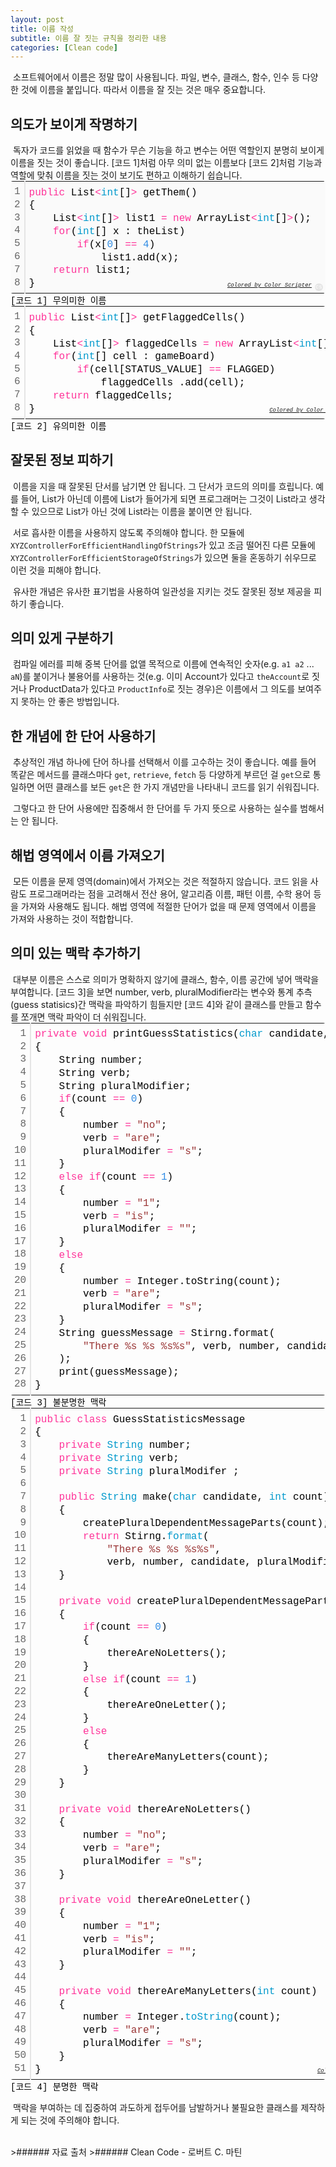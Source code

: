```yaml
---
layout: post
title: 이름 작성
subtitle: 이름 잘 짓는 규칙을 정리한 내용
categories: [Clean code]
---
```


&nbsp;소프트웨어에서 이름은 정말 많이 사용됩니다. 파일, 변수, 클래스, 함수, 인수 등 다양한 것에 이름을 붙입니다. 따라서 이름을 잘 짓는 것은 매우 중요합니다.

<h2 class="section-heading">의도가 보이게 작명하기</h2>
&nbsp;독자가 코드를 읽었을 때 함수가 무슨 기능을 하고 변수는 어떤 역할인지 분명히 보이게 이름을 짓는 것이 좋습니다. [코드 1]처럼 아무 의미 없는 이름보다 [코드 2]처럼 기능과 역할에 맞춰 이름을 짓는 것이 보기도 편하고 이해하기 쉽습니다.

<div class="colorscripter-code" style="color:#010101;font-family:Consolas, 'Liberation Mono', Menlo, Courier, monospace !important; position:relative !important;overflow:auto"><table class="colorscripter-code-table" style="margin:0;padding:0;border:none;background-color:#fafafa;border-radius:4px;" cellspacing="0" cellpadding="0"><tr><td style="padding:6px;border-right:2px solid #e5e5e5"><div style="margin:0;padding:0;word-break:normal;text-align:right;color:#666;font-family:Consolas, 'Liberation Mono', Menlo, Courier, monospace !important;line-height:130%"><div style="line-height:130%">1</div><div style="line-height:130%">2</div><div style="line-height:130%">3</div><div style="line-height:130%">4</div><div style="line-height:130%">5</div><div style="line-height:130%">6</div><div style="line-height:130%">7</div><div style="line-height:130%">8</div></div></td><td style="padding:6px 0;text-align:left"><div style="margin:0;padding:0;color:#010101;font-family:Consolas, 'Liberation Mono', Menlo, Courier, monospace !important;line-height:130%"><div style="padding:0 6px; white-space:pre; line-height:130%"><span style="color:#ff3399">public</span>&nbsp;List<span style="color:#039C43"></span><span style="color:#ff3399">&lt;</span><span style="color:#0099cc">int</span>[]<span style="color:#039C43"></span><span style="color:#ff3399">&gt;</span>&nbsp;getThem()</div><div style="padding:0 6px; white-space:pre; line-height:130%">{</div><div style="padding:0 6px; white-space:pre; line-height:130%">&nbsp;&nbsp;&nbsp;&nbsp;List<span style="color:#039C43"></span><span style="color:#ff3399">&lt;</span><span style="color:#0099cc">int</span>[]<span style="color:#039C43"></span><span style="color:#ff3399">&gt;</span>&nbsp;list1&nbsp;<span style="color:#039C43"></span><span style="color:#ff3399">=</span>&nbsp;<span style="color:#ff3399">new</span>&nbsp;ArrayList<span style="color:#039C43"></span><span style="color:#ff3399">&lt;</span><span style="color:#0099cc">int</span>[]<span style="color:#039C43"></span><span style="color:#ff3399">&gt;</span>();</div><div style="padding:0 6px; white-space:pre; line-height:130%">&nbsp;&nbsp;&nbsp;&nbsp;<span style="color:#ff3399">for</span>(<span style="color:#0099cc">int</span>[]&nbsp;x&nbsp;:&nbsp;theList)</div><div style="padding:0 6px; white-space:pre; line-height:130%">&nbsp;&nbsp;&nbsp;&nbsp;&nbsp;&nbsp;&nbsp;&nbsp;<span style="color:#ff3399">if</span>(x[<span style="color:#308ce5">0</span>]&nbsp;<span style="color:#039C43"></span><span style="color:#ff3399">=</span><span style="color:#039C43"></span><span style="color:#ff3399">=</span>&nbsp;<span style="color:#308ce5">4</span>)&nbsp;</div><div style="padding:0 6px; white-space:pre; line-height:130%">&nbsp;&nbsp;&nbsp;&nbsp;&nbsp;&nbsp;&nbsp;&nbsp;&nbsp;&nbsp;&nbsp;&nbsp;list1.add(x);</div><div style="padding:0 6px; white-space:pre; line-height:130%">&nbsp;&nbsp;&nbsp;&nbsp;<span style="color:#ff3399">return</span>&nbsp;list1;</div><div style="padding:0 6px; white-space:pre; line-height:130%">}</div></div><div style="text-align:right;margin-top:-13px;margin-right:5px;font-size:9px;font-style:italic"><a href="http://colorscripter.com/info#e" target="_blank" style="color:#e5e5e5text-decoration:none">Colored by Color Scripter</a></div></td><td style="vertical-align:bottom;padding:0 2px 4px 0"><a href="http://colorscripter.com/info#e" target="_blank" style="text-decoration:none;color:white"><span style="font-size:9px;word-break:normal;background-color:#e5e5e5;color:white;border-radius:10px;padding:1px">cs</span></a></td></tr></table><span class="caption text-muted">[코드 1] 무의미한 이름</span></div>

<div class="colorscripter-code" style="color:#010101;font-family:Consolas, 'Liberation Mono', Menlo, Courier, monospace !important; position:relative !important;overflow:auto"><table class="colorscripter-code-table" style="margin:0;padding:0;border:none;border-radius:4px;" cellspacing="0" cellpadding="0"><tr><td style="padding:6px;border-right:2px solid #e5e5e5"><div style="margin:0;padding:0;word-break:normal;text-align:right;color:#666;font-family:Consolas, 'Liberation Mono', Menlo, Courier, monospace !important;line-height:130%"><div style="line-height:130%">1</div><div style="line-height:130%">2</div><div style="line-height:130%">3</div><div style="line-height:130%">4</div><div style="line-height:130%">5</div><div style="line-height:130%">6</div><div style="line-height:130%">7</div><div style="line-height:130%">8</div></div></td><td style="padding:6px 0;text-align:left"><div style="margin:0;padding:0;color:#010101;font-family:Consolas, 'Liberation Mono', Menlo, Courier, monospace !important;line-height:130%"><div style="padding:0 6px; white-space:pre; line-height:130%"><span style="color:#ff3399">public</span>&nbsp;List<span style="color:#039C43"></span><span style="color:#ff3399">&lt;</span><span style="color:#0099cc">int</span>[]<span style="color:#039C43"></span><span style="color:#ff3399">&gt;</span>&nbsp;getFlaggedCells()</div><div style="padding:0 6px; white-space:pre; line-height:130%">{</div><div style="padding:0 6px; white-space:pre; line-height:130%">&nbsp;&nbsp;&nbsp;&nbsp;List<span style="color:#039C43"></span><span style="color:#ff3399">&lt;</span><span style="color:#0099cc">int</span>[]<span style="color:#039C43"></span><span style="color:#ff3399">&gt;</span>&nbsp;flaggedCells&nbsp;<span style="color:#039C43"></span><span style="color:#ff3399">=</span>&nbsp;<span style="color:#ff3399">new</span>&nbsp;ArrayList<span style="color:#039C43"></span><span style="color:#ff3399">&lt;</span><span style="color:#0099cc">int</span>[]<span style="color:#039C43"></span><span style="color:#ff3399">&gt;</span>();</div><div style="padding:0 6px; white-space:pre; line-height:130%">&nbsp;&nbsp;&nbsp;&nbsp;<span style="color:#ff3399">for</span>(<span style="color:#0099cc">int</span>[]&nbsp;cell&nbsp;:&nbsp;gameBoard)</div><div style="padding:0 6px; white-space:pre; line-height:130%">&nbsp;&nbsp;&nbsp;&nbsp;&nbsp;&nbsp;&nbsp;&nbsp;<span style="color:#ff3399">if</span>(cell[STATUS_VALUE]&nbsp;<span style="color:#039C43"></span><span style="color:#ff3399">=</span><span style="color:#039C43"></span><span style="color:#ff3399">=</span>&nbsp;FLAGGED)&nbsp;</div><div style="padding:0 6px; white-space:pre; line-height:130%">&nbsp;&nbsp;&nbsp;&nbsp;&nbsp;&nbsp;&nbsp;&nbsp;&nbsp;&nbsp;&nbsp;&nbsp;flaggedCells&nbsp;.add(cell);</div><div style="padding:0 6px; white-space:pre; line-height:130%">&nbsp;&nbsp;&nbsp;&nbsp;<span style="color:#ff3399">return</span>&nbsp;flaggedCells;</div><div style="padding:0 6px; white-space:pre; line-height:130%">}</div></div><div style="text-align:right;margin-top:-13px;margin-right:5px;font-size:9px;font-style:italic"><a href="http://colorscripter.com/info#e" target="_blank" style="color:#e5e5e5text-decoration:none">Colored by Color Scripter</a></div></td><td style="vertical-align:bottom;padding:0 2px 4px 0"><a href="http://colorscripter.com/info#e" target="_blank" style="text-decoration:none;color:white"><span style="font-size:9px;word-break:normal;background-color:#e5e5e5;color:white;border-radius:10px;padding:1px">cs</span></a></td></tr></table><span class="caption text-muted">[코드 2] 유의미한 이름</span></div>

<h2 class="section-heading">잘못된 정보 피하기</h2>
&nbsp;이름을 지을 때 잘못된 단서를 남기면 안 됩니다. 그 단서가 코드의 의미를 흐립니다. 예를 들어, List가 아닌데 이름에 List가 들어가게 되면 프로그래머는 그것이 List라고 생각할 수 있으므로 List가 아닌 것에 List라는 이름을 붙이면 안 됩니다.

&nbsp;서로 흡사한 이름을 사용하지 않도록 주의해야 합니다. 한 모듈에 <code>XYZControllerForEfficientHandlingOfStrings</code>가 있고 조금 떨어진 다른 모듈에 <code>XYZControllerForEfficientStorageOfStrings</code>가 있으면 둘을 혼동하기 쉬우므로 이런 것을 피해야 합니다.

&nbsp;유사한 개념은 유사한 표기법을 사용하여 일관성을 지키는 것도 잘못된 정보 제공을 피하기 좋습니다.

<h2 class="section-heading">의미 있게 구분하기</h2>
&nbsp;컴파일 에러를 피해 중복 단어를 없앨 목적으로 이름에 연속적인 숫자(e.g. <code>a1 a2</code> ... <code>aN</code>)를 붙이거나 불용어를 사용하는 것(e.g. 이미 Account가 있다고 <code>theAccount</code>로 짓거나 ProductData가 있다고 <code>ProductInfo</code>로 짓는 경우)은 이름에서 그 의도를 보여주지 못하는 안 좋은 방법입니다.

<h2 class="section-heading">한 개념에 한 단어 사용하기</h2>
&nbsp;추상적인 개념 하나에 단어 하나를 선택해서 이를 고수하는 것이 좋습니다. 예를 들어 똑같은 메서드를 클래스마다 <code>get</code>, <code>retrieve</code>, <code>fetch</code> 등 다양하게 부르던 걸 <code>get</code>으로 통일하면 어떤 클래스를 보든 <code>get</code>은 한 가지 개념만을 나타내니 코드를 읽기 쉬워집니다.

&nbsp;그렇다고 한 단어 사용에만 집중해서 한 단어를 두 가지 뜻으로 사용하는 실수를 범해서는 안 됩니다.

<h2 class="section-heading">해법 영역에서 이름 가져오기</h2>
&nbsp;모든 이름을 문제 영역(domain)에서 가져오는 것은 적절하지 않습니다. 코드 읽을 사람도 프로그래머라는 점을 고려해서 전산 용어, 알고리즘 이름, 패턴 이름, 수학 용어 등을 가져와 사용해도 됩니다. 해법 영역에 적절한 단어가 없을 때 문제 영역에서 이름을 가져와 사용하는 것이 적합합니다.

<h2 class="section-heading">의미 있는 맥락 추가하기</h2>
&nbsp;대부분 이름은 스스로 의미가 명확하지 않기에 클래스, 함수, 이름 공간에 넣어 맥락을 부여합니다. [코드 3]을 보면 number, verb, pluralModifier라는 변수와 통계 추측(guess statisics)간 맥락을 파악하기 힘들지만 [코드 4]와 같이 클래스를 만들고 함수를 쪼개면 맥락 파악이 더 쉬워집니다.

<div class="colorscripter-code" style="color:#010101;font-family:Consolas, 'Liberation Mono', Menlo, Courier, monospace !important; position:relative !important;overflow:auto"><table class="colorscripter-code-table" style="margin:0;padding:0;border:none;border-radius:4px;" cellspacing="0" cellpadding="0"><tr><td style="padding:6px;border-right:2px solid #e5e5e5"><div style="margin:0;padding:0;word-break:normal;text-align:right;color:#666;font-family:Consolas, 'Liberation Mono', Menlo, Courier, monospace !important;line-height:130%"><div style="line-height:130%">1</div><div style="line-height:130%">2</div><div style="line-height:130%">3</div><div style="line-height:130%">4</div><div style="line-height:130%">5</div><div style="line-height:130%">6</div><div style="line-height:130%">7</div><div style="line-height:130%">8</div><div style="line-height:130%">9</div><div style="line-height:130%">10</div><div style="line-height:130%">11</div><div style="line-height:130%">12</div><div style="line-height:130%">13</div><div style="line-height:130%">14</div><div style="line-height:130%">15</div><div style="line-height:130%">16</div><div style="line-height:130%">17</div><div style="line-height:130%">18</div><div style="line-height:130%">19</div><div style="line-height:130%">20</div><div style="line-height:130%">21</div><div style="line-height:130%">22</div><div style="line-height:130%">23</div><div style="line-height:130%">24</div><div style="line-height:130%">25</div><div style="line-height:130%">26</div><div style="line-height:130%">27</div><div style="line-height:130%">28</div></div></td><td style="padding:6px 0;text-align:left"><div style="margin:0;padding:0;color:#010101;font-family:Consolas, 'Liberation Mono', Menlo, Courier, monospace !important;line-height:130%"><div style="padding:0 6px; white-space:pre; line-height:130%"><span style="color:#ff3399">private</span>&nbsp;<span style="color:#ff3399">void</span>&nbsp;printGuessStatistics(<span style="color:#0099cc">char</span>&nbsp;candidate,&nbsp;<span style="color:#0099cc">int</span>&nbsp;count)</div><div style="padding:0 6px; white-space:pre; line-height:130%">{</div><div style="padding:0 6px; white-space:pre; line-height:130%">&nbsp;&nbsp;&nbsp;&nbsp;String&nbsp;number;</div><div style="padding:0 6px; white-space:pre; line-height:130%">&nbsp;&nbsp;&nbsp;&nbsp;String&nbsp;verb;</div><div style="padding:0 6px; white-space:pre; line-height:130%">&nbsp;&nbsp;&nbsp;&nbsp;String&nbsp;pluralModifier;</div><div style="padding:0 6px; white-space:pre; line-height:130%">&nbsp;&nbsp;&nbsp;&nbsp;<span style="color:#ff3399">if</span>(count&nbsp;<span style="color:#039C43"></span><span style="color:#ff3399">=</span><span style="color:#039C43"></span><span style="color:#ff3399">=</span>&nbsp;<span style="color:#308ce5">0</span>)</div><div style="padding:0 6px; white-space:pre; line-height:130%">&nbsp;&nbsp;&nbsp;&nbsp;{</div><div style="padding:0 6px; white-space:pre; line-height:130%">&nbsp;&nbsp;&nbsp;&nbsp;&nbsp;&nbsp;&nbsp;&nbsp;number&nbsp;<span style="color:#039C43"></span><span style="color:#ff3399">=</span>&nbsp;<span style="color:#993333">"no"</span>;</div><div style="padding:0 6px; white-space:pre; line-height:130%">&nbsp;&nbsp;&nbsp;&nbsp;&nbsp;&nbsp;&nbsp;&nbsp;verb&nbsp;<span style="color:#039C43"></span><span style="color:#ff3399">=</span>&nbsp;<span style="color:#993333">"are"</span>;</div><div style="padding:0 6px; white-space:pre; line-height:130%">&nbsp;&nbsp;&nbsp;&nbsp;&nbsp;&nbsp;&nbsp;&nbsp;pluralModifer&nbsp;<span style="color:#039C43"></span><span style="color:#ff3399">=</span>&nbsp;<span style="color:#993333">"s"</span>;</div><div style="padding:0 6px; white-space:pre; line-height:130%">&nbsp;&nbsp;&nbsp;&nbsp;}</div><div style="padding:0 6px; white-space:pre; line-height:130%">&nbsp;&nbsp;&nbsp;&nbsp;<span style="color:#ff3399">else</span>&nbsp;<span style="color:#ff3399">if</span>(count&nbsp;<span style="color:#039C43"></span><span style="color:#ff3399">=</span><span style="color:#039C43"></span><span style="color:#ff3399">=</span>&nbsp;<span style="color:#308ce5">1</span>)</div><div style="padding:0 6px; white-space:pre; line-height:130%">&nbsp;&nbsp;&nbsp;&nbsp;{</div><div style="padding:0 6px; white-space:pre; line-height:130%">&nbsp;&nbsp;&nbsp;&nbsp;&nbsp;&nbsp;&nbsp;&nbsp;number&nbsp;<span style="color:#039C43"></span><span style="color:#ff3399">=</span>&nbsp;<span style="color:#993333">"1"</span>;</div><div style="padding:0 6px; white-space:pre; line-height:130%">&nbsp;&nbsp;&nbsp;&nbsp;&nbsp;&nbsp;&nbsp;&nbsp;verb&nbsp;<span style="color:#039C43"></span><span style="color:#ff3399">=</span>&nbsp;<span style="color:#993333">"is"</span>;</div><div style="padding:0 6px; white-space:pre; line-height:130%">&nbsp;&nbsp;&nbsp;&nbsp;&nbsp;&nbsp;&nbsp;&nbsp;pluralModifer&nbsp;<span style="color:#039C43"></span><span style="color:#ff3399">=</span>&nbsp;<span style="color:#993333">""</span>;</div><div style="padding:0 6px; white-space:pre; line-height:130%">&nbsp;&nbsp;&nbsp;&nbsp;}</div><div style="padding:0 6px; white-space:pre; line-height:130%">&nbsp;&nbsp;&nbsp;&nbsp;<span style="color:#ff3399">else</span></div><div style="padding:0 6px; white-space:pre; line-height:130%">&nbsp;&nbsp;&nbsp;&nbsp;{</div><div style="padding:0 6px; white-space:pre; line-height:130%">&nbsp;&nbsp;&nbsp;&nbsp;&nbsp;&nbsp;&nbsp;&nbsp;number&nbsp;<span style="color:#039C43"></span><span style="color:#ff3399">=</span>&nbsp;Integer.toString(count);</div><div style="padding:0 6px; white-space:pre; line-height:130%">&nbsp;&nbsp;&nbsp;&nbsp;&nbsp;&nbsp;&nbsp;&nbsp;verb&nbsp;<span style="color:#039C43"></span><span style="color:#ff3399">=</span>&nbsp;<span style="color:#993333">"are"</span>;</div><div style="padding:0 6px; white-space:pre; line-height:130%">&nbsp;&nbsp;&nbsp;&nbsp;&nbsp;&nbsp;&nbsp;&nbsp;pluralModifer&nbsp;<span style="color:#039C43"></span><span style="color:#ff3399">=</span>&nbsp;<span style="color:#993333">"s"</span>;</div><div style="padding:0 6px; white-space:pre; line-height:130%">&nbsp;&nbsp;&nbsp;&nbsp;}</div><div style="padding:0 6px; white-space:pre; line-height:130%">&nbsp;&nbsp;&nbsp;&nbsp;String&nbsp;guessMessage&nbsp;<span style="color:#039C43"></span><span style="color:#ff3399">=</span>&nbsp;Stirng.format(</div><div style="padding:0 6px; white-space:pre; line-height:130%">&nbsp;&nbsp;&nbsp;&nbsp;&nbsp;&nbsp;&nbsp;&nbsp;<span style="color:#993333">"There&nbsp;%s&nbsp;%s&nbsp;%s%s"</span>,&nbsp;verb,&nbsp;number,&nbsp;candidate,&nbsp;pluralModifier</div><div style="padding:0 6px; white-space:pre; line-height:130%">&nbsp;&nbsp;&nbsp;&nbsp;);</div><div style="padding:0 6px; white-space:pre; line-height:130%">&nbsp;&nbsp;&nbsp;&nbsp;print(guessMessage);</div><div style="padding:0 6px; white-space:pre; line-height:130%">}</div></div><div style="text-align:right;margin-top:-13px;margin-right:5px;font-size:9px;font-style:italic"><a href="http://colorscripter.com/info#e" target="_blank" style="color:#e5e5e5text-decoration:none">Colored by Color Scripter</a></div></td><td style="vertical-align:bottom;padding:0 2px 4px 0"><a href="http://colorscripter.com/info#e" target="_blank" style="text-decoration:none;color:white"><span style="font-size:9px;word-break:normal;background-color:#e5e5e5;color:white;border-radius:10px;padding:1px">cs</span></a></td></tr></table><span class="caption text-muted">[코드 3] 불분명한 맥락</span></div>

<div class="colorscripter-code" style="color:#010101;font-family:Consolas, 'Liberation Mono', Menlo, Courier, monospace !important; position:relative !important;overflow:auto"><table class="colorscripter-code-table" style="margin:0;padding:0;border:none;border-radius:4px;" cellspacing="0" cellpadding="0"><tr><td style="padding:6px;border-right:2px solid #e5e5e5"><div style="margin:0;padding:0;word-break:normal;text-align:right;color:#666;font-family:Consolas, 'Liberation Mono', Menlo, Courier, monospace !important;line-height:130%"><div style="line-height:130%">1</div><div style="line-height:130%">2</div><div style="line-height:130%">3</div><div style="line-height:130%">4</div><div style="line-height:130%">5</div><div style="line-height:130%">6</div><div style="line-height:130%">7</div><div style="line-height:130%">8</div><div style="line-height:130%">9</div><div style="line-height:130%">10</div><div style="line-height:130%">11</div><div style="line-height:130%">12</div><div style="line-height:130%">13</div><div style="line-height:130%">14</div><div style="line-height:130%">15</div><div style="line-height:130%">16</div><div style="line-height:130%">17</div><div style="line-height:130%">18</div><div style="line-height:130%">19</div><div style="line-height:130%">20</div><div style="line-height:130%">21</div><div style="line-height:130%">22</div><div style="line-height:130%">23</div><div style="line-height:130%">24</div><div style="line-height:130%">25</div><div style="line-height:130%">26</div><div style="line-height:130%">27</div><div style="line-height:130%">28</div><div style="line-height:130%">29</div><div style="line-height:130%">30</div><div style="line-height:130%">31</div><div style="line-height:130%">32</div><div style="line-height:130%">33</div><div style="line-height:130%">34</div><div style="line-height:130%">35</div><div style="line-height:130%">36</div><div style="line-height:130%">37</div><div style="line-height:130%">38</div><div style="line-height:130%">39</div><div style="line-height:130%">40</div><div style="line-height:130%">41</div><div style="line-height:130%">42</div><div style="line-height:130%">43</div><div style="line-height:130%">44</div><div style="line-height:130%">45</div><div style="line-height:130%">46</div><div style="line-height:130%">47</div><div style="line-height:130%">48</div><div style="line-height:130%">49</div><div style="line-height:130%">50</div><div style="line-height:130%">51</div></div></td><td style="padding:6px 0;text-align:left"><div style="margin:0;padding:0;color:#010101;font-family:Consolas, 'Liberation Mono', Menlo, Courier, monospace !important;line-height:130%"><div style="padding:0 6px; white-space:pre; line-height:130%"><span style="color:#ff3399">public</span>&nbsp;<span style="color:#ff3399">class</span>&nbsp;GuessStatisticsMessage</div><div style="padding:0 6px; white-space:pre; line-height:130%">{</div><div style="padding:0 6px; white-space:pre; line-height:130%">&nbsp;&nbsp;&nbsp;&nbsp;<span style="color:#ff3399">private</span>&nbsp;<span style="color:#0099cc">String</span>&nbsp;number;</div><div style="padding:0 6px; white-space:pre; line-height:130%">&nbsp;&nbsp;&nbsp;&nbsp;<span style="color:#ff3399">private</span>&nbsp;<span style="color:#0099cc">String</span>&nbsp;verb;</div><div style="padding:0 6px; white-space:pre; line-height:130%">&nbsp;&nbsp;&nbsp;&nbsp;<span style="color:#ff3399">private</span>&nbsp;<span style="color:#0099cc">String</span>&nbsp;pluralModifer&nbsp;;</div><div style="padding:0 6px; white-space:pre; line-height:130%">&nbsp;</div><div style="padding:0 6px; white-space:pre; line-height:130%">&nbsp;&nbsp;&nbsp;&nbsp;<span style="color:#ff3399">public</span>&nbsp;<span style="color:#0099cc">String</span>&nbsp;make(<span style="color:#0099cc">char</span>&nbsp;candidate,&nbsp;<span style="color:#0099cc">int</span>&nbsp;count)</div><div style="padding:0 6px; white-space:pre; line-height:130%">&nbsp;&nbsp;&nbsp;&nbsp;{</div><div style="padding:0 6px; white-space:pre; line-height:130%">&nbsp;&nbsp;&nbsp;&nbsp;&nbsp;&nbsp;&nbsp;&nbsp;createPluralDependentMessageParts(count);</div><div style="padding:0 6px; white-space:pre; line-height:130%">&nbsp;&nbsp;&nbsp;&nbsp;&nbsp;&nbsp;&nbsp;&nbsp;<span style="color:#ff3399">return</span>&nbsp;Stirng.<span style="color:#0099cc">format</span>(</div><div style="padding:0 6px; white-space:pre; line-height:130%">&nbsp;&nbsp;&nbsp;&nbsp;&nbsp;&nbsp;&nbsp;&nbsp;&nbsp;&nbsp;&nbsp;&nbsp;<span style="color:#993333">"There&nbsp;%s&nbsp;%s&nbsp;%s%s"</span>,&nbsp;</div><div style="padding:0 6px; white-space:pre; line-height:130%">&nbsp;&nbsp;&nbsp;&nbsp;&nbsp;&nbsp;&nbsp;&nbsp;&nbsp;&nbsp;&nbsp;&nbsp;verb,&nbsp;number,&nbsp;candidate,&nbsp;pluralModifier&nbsp;);</div><div style="padding:0 6px; white-space:pre; line-height:130%">&nbsp;&nbsp;&nbsp;&nbsp;}</div><div style="padding:0 6px; white-space:pre; line-height:130%">&nbsp;</div><div style="padding:0 6px; white-space:pre; line-height:130%">&nbsp;&nbsp;&nbsp;&nbsp;<span style="color:#ff3399">private</span>&nbsp;<span style="color:#ff3399">void</span>&nbsp;createPluralDependentMessageParts(<span style="color:#0099cc">int</span>&nbsp;count)</div><div style="padding:0 6px; white-space:pre; line-height:130%">&nbsp;&nbsp;&nbsp;&nbsp;{</div><div style="padding:0 6px; white-space:pre; line-height:130%">&nbsp;&nbsp;&nbsp;&nbsp;&nbsp;&nbsp;&nbsp;&nbsp;<span style="color:#ff3399">if</span>(count&nbsp;<span style="color:#0086b3"></span><span style="color:#ff3399">=</span><span style="color:#0086b3"></span><span style="color:#ff3399">=</span>&nbsp;<span style="color:#308ce5">0</span>)</div><div style="padding:0 6px; white-space:pre; line-height:130%">&nbsp;&nbsp;&nbsp;&nbsp;&nbsp;&nbsp;&nbsp;&nbsp;{</div><div style="padding:0 6px; white-space:pre; line-height:130%">&nbsp;&nbsp;&nbsp;&nbsp;&nbsp;&nbsp;&nbsp;&nbsp;&nbsp;&nbsp;&nbsp;&nbsp;thereAreNoLetters();</div><div style="padding:0 6px; white-space:pre; line-height:130%">&nbsp;&nbsp;&nbsp;&nbsp;&nbsp;&nbsp;&nbsp;&nbsp;}</div><div style="padding:0 6px; white-space:pre; line-height:130%">&nbsp;&nbsp;&nbsp;&nbsp;&nbsp;&nbsp;&nbsp;&nbsp;<span style="color:#ff3399">else</span>&nbsp;<span style="color:#ff3399">if</span>(count&nbsp;<span style="color:#0086b3"></span><span style="color:#ff3399">=</span><span style="color:#0086b3"></span><span style="color:#ff3399">=</span>&nbsp;<span style="color:#308ce5">1</span>)</div><div style="padding:0 6px; white-space:pre; line-height:130%">&nbsp;&nbsp;&nbsp;&nbsp;&nbsp;&nbsp;&nbsp;&nbsp;{</div><div style="padding:0 6px; white-space:pre; line-height:130%">&nbsp;&nbsp;&nbsp;&nbsp;&nbsp;&nbsp;&nbsp;&nbsp;&nbsp;&nbsp;&nbsp;&nbsp;thereAreOneLetter();</div><div style="padding:0 6px; white-space:pre; line-height:130%">&nbsp;&nbsp;&nbsp;&nbsp;&nbsp;&nbsp;&nbsp;&nbsp;}</div><div style="padding:0 6px; white-space:pre; line-height:130%">&nbsp;&nbsp;&nbsp;&nbsp;&nbsp;&nbsp;&nbsp;&nbsp;<span style="color:#ff3399">else</span></div><div style="padding:0 6px; white-space:pre; line-height:130%">&nbsp;&nbsp;&nbsp;&nbsp;&nbsp;&nbsp;&nbsp;&nbsp;{</div><div style="padding:0 6px; white-space:pre; line-height:130%">&nbsp;&nbsp;&nbsp;&nbsp;&nbsp;&nbsp;&nbsp;&nbsp;&nbsp;&nbsp;&nbsp;&nbsp;thereAreManyLetters(count);</div><div style="padding:0 6px; white-space:pre; line-height:130%">&nbsp;&nbsp;&nbsp;&nbsp;&nbsp;&nbsp;&nbsp;&nbsp;}</div><div style="padding:0 6px; white-space:pre; line-height:130%">&nbsp;&nbsp;&nbsp;&nbsp;}</div><div style="padding:0 6px; white-space:pre; line-height:130%">&nbsp;</div><div style="padding:0 6px; white-space:pre; line-height:130%">&nbsp;&nbsp;&nbsp;&nbsp;<span style="color:#ff3399">private</span>&nbsp;<span style="color:#ff3399">void</span>&nbsp;thereAreNoLetters()</div><div style="padding:0 6px; white-space:pre; line-height:130%">&nbsp;&nbsp;&nbsp;&nbsp;{</div><div style="padding:0 6px; white-space:pre; line-height:130%">&nbsp;&nbsp;&nbsp;&nbsp;&nbsp;&nbsp;&nbsp;&nbsp;number&nbsp;<span style="color:#0086b3"></span><span style="color:#ff3399">=</span>&nbsp;<span style="color:#993333">"no"</span>;</div><div style="padding:0 6px; white-space:pre; line-height:130%">&nbsp;&nbsp;&nbsp;&nbsp;&nbsp;&nbsp;&nbsp;&nbsp;verb&nbsp;<span style="color:#0086b3"></span><span style="color:#ff3399">=</span>&nbsp;<span style="color:#993333">"are"</span>;</div><div style="padding:0 6px; white-space:pre; line-height:130%">&nbsp;&nbsp;&nbsp;&nbsp;&nbsp;&nbsp;&nbsp;&nbsp;pluralModifer&nbsp;<span style="color:#0086b3"></span><span style="color:#ff3399">=</span>&nbsp;<span style="color:#993333">"s"</span>;</div><div style="padding:0 6px; white-space:pre; line-height:130%">&nbsp;&nbsp;&nbsp;&nbsp;}</div><div style="padding:0 6px; white-space:pre; line-height:130%">&nbsp;</div><div style="padding:0 6px; white-space:pre; line-height:130%">&nbsp;&nbsp;&nbsp;&nbsp;<span style="color:#ff3399">private</span>&nbsp;<span style="color:#ff3399">void</span>&nbsp;thereAreOneLetter()</div><div style="padding:0 6px; white-space:pre; line-height:130%">&nbsp;&nbsp;&nbsp;&nbsp;{</div><div style="padding:0 6px; white-space:pre; line-height:130%">&nbsp;&nbsp;&nbsp;&nbsp;&nbsp;&nbsp;&nbsp;&nbsp;number&nbsp;<span style="color:#0086b3"></span><span style="color:#ff3399">=</span>&nbsp;<span style="color:#993333">"1"</span>;</div><div style="padding:0 6px; white-space:pre; line-height:130%">&nbsp;&nbsp;&nbsp;&nbsp;&nbsp;&nbsp;&nbsp;&nbsp;verb&nbsp;<span style="color:#0086b3"></span><span style="color:#ff3399">=</span>&nbsp;<span style="color:#993333">"is"</span>;</div><div style="padding:0 6px; white-space:pre; line-height:130%">&nbsp;&nbsp;&nbsp;&nbsp;&nbsp;&nbsp;&nbsp;&nbsp;pluralModifer&nbsp;<span style="color:#0086b3"></span><span style="color:#ff3399">=</span>&nbsp;<span style="color:#993333">""</span>;</div><div style="padding:0 6px; white-space:pre; line-height:130%">&nbsp;&nbsp;&nbsp;&nbsp;}</div><div style="padding:0 6px; white-space:pre; line-height:130%">&nbsp;</div><div style="padding:0 6px; white-space:pre; line-height:130%">&nbsp;&nbsp;&nbsp;&nbsp;<span style="color:#ff3399">private</span>&nbsp;<span style="color:#ff3399">void</span>&nbsp;thereAreManyLetters(<span style="color:#0099cc">int</span>&nbsp;count)</div><div style="padding:0 6px; white-space:pre; line-height:130%">&nbsp;&nbsp;&nbsp;&nbsp;{</div><div style="padding:0 6px; white-space:pre; line-height:130%">&nbsp;&nbsp;&nbsp;&nbsp;&nbsp;&nbsp;&nbsp;&nbsp;number&nbsp;<span style="color:#0086b3"></span><span style="color:#ff3399">=</span>&nbsp;Integer.<span style="color:#0099cc">toString</span>(count);</div><div style="padding:0 6px; white-space:pre; line-height:130%">&nbsp;&nbsp;&nbsp;&nbsp;&nbsp;&nbsp;&nbsp;&nbsp;verb&nbsp;<span style="color:#0086b3"></span><span style="color:#ff3399">=</span>&nbsp;<span style="color:#993333">"are"</span>;</div><div style="padding:0 6px; white-space:pre; line-height:130%">&nbsp;&nbsp;&nbsp;&nbsp;&nbsp;&nbsp;&nbsp;&nbsp;pluralModifer&nbsp;<span style="color:#0086b3"></span><span style="color:#ff3399">=</span>&nbsp;<span style="color:#993333">"s"</span>;</div><div style="padding:0 6px; white-space:pre; line-height:130%">&nbsp;&nbsp;&nbsp;&nbsp;}</div><div style="padding:0 6px; white-space:pre; line-height:130%">}</div></div><div style="text-align:right;margin-top:-13px;margin-right:5px;font-size:9px;font-style:italic"><a href="http://colorscripter.com/info#e" target="_blank" style="color:#e5e5e5text-decoration:none">Colored by Color Scripter</a></div></td><td style="vertical-align:bottom;padding:0 2px 4px 0"><a href="http://colorscripter.com/info#e" target="_blank" style="text-decoration:none;color:white"><span style="font-size:9px;word-break:normal;background-color:#e5e5e5;color:white;border-radius:10px;padding:1px">cs</span></a></td></tr></table><span class="caption text-muted">[코드 4] 분명한 맥락</span></div>

&nbsp;맥락을 부여하는 데 집중하여 과도하게 접두어를 남발하거나 불필요한 클래스를 제작하게 되는 것에 주의해야 합니다.

<br>
>###### 자료 출처  
>###### Clean Code - 로버트 C. 마틴